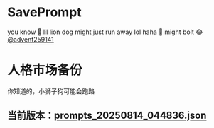 # SavePrompt
you know 🫠 lil lion dog might just run away lol
haha 🐶 might bolt 😂 [@advent259141](https://github.com/advent259141)

# 人格市场备份
你知道的，小狮子狗可能会跑路

## 当前版本：[prompts_20250814_044836.json](https://github.com/Larch-C/SavePrompt/blob/main/prompts_20250814_044836.json)
